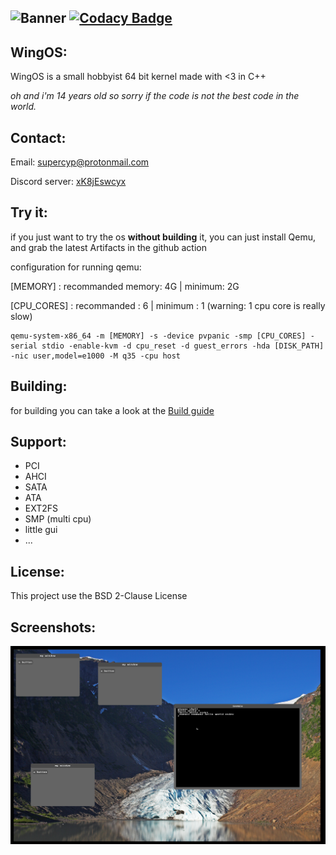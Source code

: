 ![Banner](screen_shot/wingOS.png)
[![Codacy Badge](https://api.codacy.com/project/badge/Grade/dbef66169c97435fb45fe7520ec891df)](https://app.codacy.com/gh/Supercip971/WingOS_x64?utm_source=github.com&utm_medium=referral&utm_content=Supercip971/WingOS_x64&utm_campaign=Badge_Grade)
----
## WingOS:
WingOS is a small hobbyist 64 bit kernel made with <3 in C++ 

*oh and i'm 14 years old so sorry if the code is not the best code in the world.*
## Contact: 

Email: supercyp@protonmail.com

Discord server: [xK8jEswcyx](https://discord.gg/xK8jEswcyx)
## Try it:

if you just want to try the os **without building** it, you can just install Qemu, and grab the latest Artifacts in the github action 

configuration for running qemu: 

[MEMORY] : recommanded memory: 4G | minimum: 2G

[CPU_CORES] : recommanded : 6 | minimum : 1 (warning: 1 cpu core is really slow)
```
qemu-system-x86_64 -m [MEMORY] -s -device pvpanic -smp [CPU_CORES] -serial stdio -enable-kvm -d cpu_reset -d guest_errors -hda [DISK_PATH] -nic user,model=e1000 -M q35 -cpu host 
```
## Building:
for building you can take a look at the [Build guide](./Build_guide.md)

## Support: 

- PCI
- AHCI
- SATA
- ATA
- EXT2FS
- SMP (multi cpu)
- little gui 
- ...

## License: 
This project use the BSD 2-Clause License  
## Screenshots:

![sample](screen_shot/sample5_13_02_2021png.png)